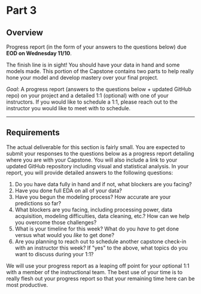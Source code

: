 # Part 3

## Overview

Progress report (in the form of your answers to the questions below) due **EOD on Wednesday 11/10**.

The finish line is in sight! You should have your data in hand and some models made. This portion of the Capstone contains two parts to help really hone your model and develop mastery over your final project.

*Goal*: A progress report (answers to the questions below + updated GitHub repo) on your project and a detailed 1:1 (optional) with one of your instructors. If you would like to schedule a 1:1, please reach out to the instructor you would like to meet with to schedule.

---

## Requirements

The actual deliverable for this section is fairly small. You are expected to submit your responses to the questions below as a progress report detailing where you are with your Capstone. You will also include a link to your updated GitHub repository including visual and statistical analysis. In your report, you will provide detailed answers to the following questions:

1. Do you have data fully in hand and if not, what blockers are you facing?
2. Have you done full EDA on all of your data?
3. Have you begun the modeling process? How accurate are your predictions so far?
4. What blockers are you facing, including processing power, data acquisition, modeling difficulties, data cleaning, etc.? How can we help you overcome those challenges?
5. What is your timeline for this week? What do you _have_ to get done versus what would you _like_ to get done?
6. Are you planning to reach out to schedule another capstone check-in with an instructor this week? If "yes" to the above, what topics do you want to discuss during your 1:1?

We will use your progress report as a leaping off point for your optional 1:1 with a member of the instructional team. The best use of your time is to really flesh out your progress report so that your remaining time here can be most productive.

